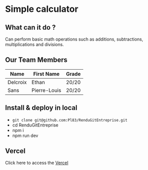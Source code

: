 # Simple calculator

## What can it do ?
Can perform basic math operations such as additions, subtractions, multiplications and divisions.

## Our Team Members


| Name         | First Name   | Grade |
|--------------|--------------|-------|
| Delcroix     | Ethan        | 20/20 |
| Sans         | Pierre-Louis | 20/20 |

## Install & deploy in local
- `git clone git@github.com:Pl83/RenduGitEntreprise.git`
- cd RenduGitEntreprise
- npm i
- npm run dev

## Vercel 
Click here to access the <a href="#">Vercel</a>